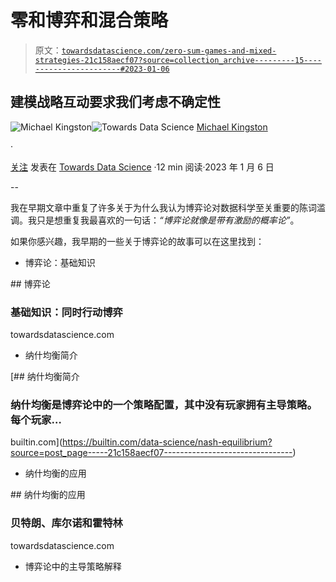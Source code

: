 # 零和博弈和混合策略

> 原文：[`towardsdatascience.com/zero-sum-games-and-mixed-strategies-21c158aecf07?source=collection_archive---------15-----------------------#2023-01-06`](https://towardsdatascience.com/zero-sum-games-and-mixed-strategies-21c158aecf07?source=collection_archive---------15-----------------------#2023-01-06)

## 建模战略互动要求我们考虑不确定性

[](https://michaelkingston-49283.medium.com/?source=post_page-----21c158aecf07--------------------------------)![Michael Kingston](https://michaelkingston-49283.medium.com/?source=post_page-----21c158aecf07--------------------------------)[](https://towardsdatascience.com/?source=post_page-----21c158aecf07--------------------------------)![Towards Data Science](https://towardsdatascience.com/?source=post_page-----21c158aecf07--------------------------------) [Michael Kingston](https://michaelkingston-49283.medium.com/?source=post_page-----21c158aecf07--------------------------------)

·

[关注](https://medium.com/m/signin?actionUrl=https%3A%2F%2Fmedium.com%2F_%2Fsubscribe%2Fuser%2F286c31a3cb65&operation=register&redirect=https%3A%2F%2Ftowardsdatascience.com%2Fzero-sum-games-and-mixed-strategies-21c158aecf07&user=Michael+Kingston&userId=286c31a3cb65&source=post_page-286c31a3cb65----21c158aecf07---------------------post_header-----------) 发表在 [Towards Data Science](https://towardsdatascience.com/?source=post_page-----21c158aecf07--------------------------------) ·12 min 阅读·2023 年 1 月 6 日[](https://medium.com/m/signin?actionUrl=https%3A%2F%2Fmedium.com%2F_%2Fvote%2Ftowards-data-science%2F21c158aecf07&operation=register&redirect=https%3A%2F%2Ftowardsdatascience.com%2Fzero-sum-games-and-mixed-strategies-21c158aecf07&user=Michael+Kingston&userId=286c31a3cb65&source=-----21c158aecf07---------------------clap_footer-----------)

--

[](https://medium.com/m/signin?actionUrl=https%3A%2F%2Fmedium.com%2F_%2Fbookmark%2Fp%2F21c158aecf07&operation=register&redirect=https%3A%2F%2Ftowardsdatascience.com%2Fzero-sum-games-and-mixed-strategies-21c158aecf07&source=-----21c158aecf07---------------------bookmark_footer-----------)

我在早期文章中重复了许多关于为什么我认为博弈论对数据科学至关重要的陈词滥调。我只是想重复我最喜欢的一句话：*“博弈论就像是带有激励的概率论”*。

如果你感兴趣，我早期的一些关于博弈论的故事可以在这里找到：

+   博弈论：基础知识

[](/game-theory-666abe63215e?source=post_page-----21c158aecf07--------------------------------) ## 博弈论

### 基础知识：同时行动博弈

towardsdatascience.com

+   纳什均衡简介

[](https://builtin.com/data-science/nash-equilibrium?source=post_page-----21c158aecf07--------------------------------) [## 纳什均衡简介

### 纳什均衡是博弈论中的一个策略配置，其中没有玩家拥有主导策略。每个玩家…

builtin.com](https://builtin.com/data-science/nash-equilibrium?source=post_page-----21c158aecf07--------------------------------)

+   纳什均衡的应用

[](/applications-of-the-nash-equilibrium-5538be8dd443?source=post_page-----21c158aecf07--------------------------------) ## 纳什均衡的应用

### 贝特朗、库尔诺和霍特林

towardsdatascience.com

+   博弈论中的主导策略解释
